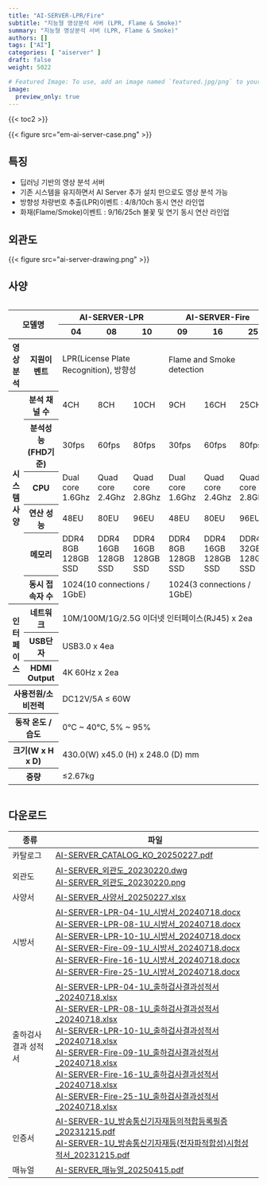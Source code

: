 ```yaml
---
title: "AI-SERVER-LPR/Fire"
subtitle: "지능형 영상분석 서버 (LPR, Flame & Smoke)"
summary: "지능형 영상분석 서버 (LPR, Flame & Smoke)"
authors: []
tags: ["AI"]
categories: [ "aiserver" ]
draft: false
weight: 5022

# Featured Image: To use, add an image named `featured.jpg/png` to your page's folder.
image:
  preview_only: true
---
```


{{< toc2 >}}

<div class="container">
<div class="row justify-content-center align-items-center">
<div class="col-sm-6">

{{< figure src="em-ai-server-case.png" >}}

</div>
</div>
</div>

<div class="container">
<div class="row justify-content-center">
<div class="col-12 col-sm-7 pl-0">


## 특징

- 딥러닝 기반의 영상 분석 서버
- 기존 시스템을 유지하면서 AI Server 추가 설치 만으로도 영상 분석 가능
- 방향성 차량번호 추출(LPR)이벤트 : 4/8/10ch 동시 연산 라인업
- 화재(Flame/Smoke)이벤트 : 9/16/25ch 불꽃 및 연기 동시 연산 라인업

</div>
<div class="col-12 col-sm-5 pl-0">

## 외관도

{{< figure src="ai-server-drawing.png" >}}

</div>
</div>
</div>

## 사양

<div style="overflow-x: auto">
<table class="spec">
<thead>
<tr>
<th rowspan="6" colspan="2">모델명</th>
<th colspan="3">AI-SERVER-LPR</th>
<th colspan="3">AI-SERVER-Fire</th>
</tr>
<tr>
<th>04</th>
<th>08</th>
<th>10</th>
<th>09</th>
<th>16</th>
<th>25</th>
</tr>
</thead>
<tbody>
<tr>
<th>영상 분석</th>
<th>지원이벤트</th>
<td colspan="3">LPR(License Plate Recognition), 방향성</td>
<td colspan="3">Flame and Smoke detection</td>
</tr>
<tr>
<th rowspan="6">시스템 사양</th>
<th>분석 채널 수</th>
<td>4CH</td>
<td>8CH</td>
<td>10CH</td>
<td>9CH</td>
<td>16CH</td>
<td>25CH</td>
</tr>
<tr>
<th>분석성능<br>(FHD기준)</th>
<td>30fps</td>
<td>60fps</td>
<td>80fps</td>
<td>30fps</td>
<td>60fps</td>
<td>80fps</td>
</tr>
<tr>
<th>CPU</th>
<td>Dual core 1.6Ghz</td>
<td>Quad core 2.4Ghz</td>
<td>Quad core 2.8Ghz</td>
<td>Dual core 1.6Ghz</td>
<td>Quad core 2.4Ghz</td>
<td>Quad core 2.8Ghz</td>
</tr>
<tr>
<th>연산 성능</th>
<td>48EU</td>
<td>80EU</td>
<td>96EU</td>
<td>48EU</td>
<td>80EU</td>
<td>96EU</td>
</tr>
<tr>
<th>메모리</th>
<td>DDR4 8GB <br> 128GB SSD</td>
<td>DDR4 16GB <br> 128GB SSD</td>
<td>DDR4 16GB <br> 128GB SSD</td>
<td>DDR4 8GB <br> 128GB SSD</td>
<td>DDR4 16GB <br> 128GB SSD</td>
<td>DDR4 32GB <br> 128GB SSD</td>
</tr>
<tr>
<th>동시 접속자 수</th>
<td colspan="3">1024(10 connections / 1GbE)</td>
<td colspan="3">1024(3 connections / 1GbE)</td>
</tr>
<tr>
<th rowspan="3">인터페이스</th>
<th>네트워크</th>
<td colspan="6">10M/100M/1G/2.5G 이더넷 인터페이스(RJ45) x 2ea</td>
</tr>
<tr>
<th>USB단자</th>
<td colspan="6">USB3.0 x 4ea</td>
</tr>
<tr>
<th>HDMI Output</th>
<td colspan="6">4K 60Hz x 2ea</td>
</tr>
<tr>
<th colspan="2">사용전원/소비전력</th>
<td colspan="6">DC12V/5A ≤ 60W</td>
</tr>
<tr>
<th colspan="2">동작 온도 / 습도</th>
<td colspan="6">0°C ~ 40°C, 5% ~ 95%</td>
</tr>
<tr>
<th colspan="2">크기(W x H x D)</th>
<td colspan="6">430.0(W) x45.0 (H) x 248.0 (D) mm</td>
</tr>
<tr>
<th colspan="2">중량</th>
<td colspan="6">≤2.67kg</td>
</tr>
</tbody>
</table>
</div>

## 다운로드

종류 | 파일
---- | ----
카탈로그 | [AI-SERVER_CATALOG_KO_20250227.pdf](https://www.emstone.com/data/sales/ko/AI-SERVER_CATALOG_KO_20250227.pdf)
외관도 | [AI-SERVER_외관도_20230220.dwg](https://www.emstone.com/data/sales/ko/AI-SERVER_외관도_20230220.dwg)<br>[AI-SERVER_외관도_20230220.png](https://www.emstone.com/data/sales/ko/AI-SERVER_외관도_20230220.png)
사양서 | [AI-SERVER_사양서_20250227.xlsx](https://www.emstone.com/data/sales/ko/AI-SERVER_사양서_20250227.xlsx)
시방서 | [AI-SERVER-LPR-04-1U_시방서_20240718.docx](https://www.emstone.com/data/sales/ko/AI-SERVER-LPR-04-1U_시방서_20240718.docx)<br>[AI-SERVER-LPR-08-1U_시방서_20240718.docx](https://www.emstone.com/data/sales/ko/AI-SERVER-LPR-08-1U_시방서_20240718.docx)<br>[AI-SERVER-LPR-10-1U_시방서_20240718.docx](https://www.emstone.com/data/sales/ko/AI-SERVER-LPR-10-1U_시방서_20240718.docx)<br>[AI-SERVER-Fire-09-1U_시방서_20240718.docx](https://www.emstone.com/data/sales/ko/AI-SERVER-Fire-09-1U_시방서_20240718.docx)<br>[AI-SERVER-Fire-16-1U_시방서_20240718.docx](https://www.emstone.com/data/sales/ko/AI-SERVER-Fire-16-1U_시방서_20240718.docx)<br>[AI-SERVER-Fire-25-1U_시방서_20240718.docx](https://www.emstone.com/data/sales/ko/AI-SERVER-Fire-25-1U_시방서_20240718.docx)
출하검사 결과 성적서 | [AI-SERVER-LPR-04-1U_출하검사결과성적서_20240718.xlsx](https://www.emstone.com/data/sales/ko/AI-SERVER-LPR-04-1U_출하검사결과성적서_20240718.xlsx)<br>[AI-SERVER-LPR-08-1U_출하검사결과성적서_20240718.xlsx](https://www.emstone.com/data/sales/ko/AI-SERVER-LPR-08-1U_출하검사결과성적서_20240718.xlsx)<br>[AI-SERVER-LPR-10-1U_출하검사결과성적서_20240718.xlsx](https://www.emstone.com/data/sales/ko/AI-SERVER-LPR-10-1U_출하검사결과성적서_20240718.xlsx)<br>[AI-SERVER-Fire-09-1U_출하검사결과성적서_20240718.xlsx](https://www.emstone.com/data/sales/ko/AI-SERVER-Fire-09-1U_출하검사결과성적서_20240718.xlsx)<br>[AI-SERVER-Fire-16-1U_출하검사결과성적서_20240718.xlsx](https://www.emstone.com/data/sales/ko/AI-SERVER-Fire-16-1U_출하검사결과성적서_20240718.xlsx)<br>[AI-SERVER-Fire-25-1U_출하검사결과성적서_20240718.xlsx](https://www.emstone.com/data/sales/ko/AI-SERVER-Fire-25-1U_출하검사결과성적서_20240718.xlsx)
인증서 | [AI-SERVER-1U_방송통신기자재등의적합등록필증_20231215.pdf](https://www.emstone.com/data/sales/ko/AI-SERVER-1U_방송통신기자재등의적합등록필증_20231215.pdf)<br>[AI-SERVER-1U_방송통신기자재등(전자파적합성)시험성적서_20231215.pdf](https://www.emstone.com/data/sales/ko/AI-SERVER-1U_방송통신기자재등(전자파적합성)시험성적서_20231215.pdf)<br>
매뉴얼 | [AI-SERVER_매뉴얼_20250415.pdf](https://www.emstone.com/data/sales/ko/AI-SERVER_매뉴얼_20250415.pdf)